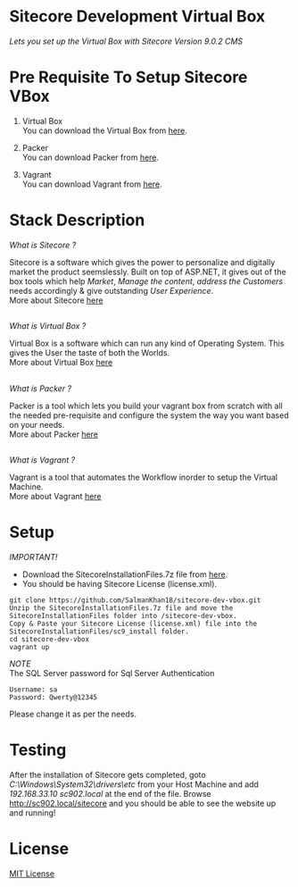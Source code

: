 # Sitecore Development Virtual Box

_Lets you set up the Virtual Box with Sitecore Version 9.0.2 CMS_

# Pre Requisite To Setup Sitecore VBox

1. Virtual Box <br>
	You can download the Virtual Box from [here](https://www.virtualbox.org/wiki/Downloads).

2. Packer <br>
	You can download Packer from [here](https://www.packer.io/downloads.html). 

3. Vagrant <br>
	You can download Vagrant from [here](https://www.vagrantup.com/downloads.html).

# Stack Description

_What is Sitecore ?_

Sitecore is a software which gives the power to personalize and digitally market the product seemslessly. Built on top of ASP.NET, it gives out of the box tools which help *Market*, *Manage the content*, *address the Customers* needs accordingly & give outstanding *User Experience*. <br>
More about Sitecore [here](https://www.sitecore.com/)

##

_What is Virtual Box ?_

Virtual Box is a software which can run any kind of Operating System. This gives the User the taste of both the Worlds. <br>
More about Virtual Box [here](https://www.virtualbox.org/)

##

_What is Packer ?_

Packer is a tool which lets you build your vagrant box from scratch with all the needed pre-requisite and configure the system the way you want based on your needs. <br>
More about Packer [here]()

##

_What is Vagrant ?_

Vagrant is a tool that automates the Workflow inorder to setup the Virtual Machine. <br>
More about Vagrant [here](https://www.vagrantup.com/intro/index.html)


# Setup

_IMPORTANT!_
* Download the SitecoreInstallationFiles.7z file from [here](https://drive.google.com/file/d/1WA4CkkMT7pFH4PwZH6U66OQTJMgsgIdO/view?usp=sharing).
* You should be having Sitecore License (license.xml).

```
git clone https://github.com/SalmanKhan18/sitecore-dev-vbox.git
Unzip the SitecoreInstallationFiles.7z file and move the SitecoreInstallationFiles folder into /sitecore-dev-vbox.
Copy & Paste your Sitecore License (license.xml) file into the SitecoreInstallationFiles/sc9_install folder.
cd sitecore-dev-vbox
vagrant up
```

_NOTE_<br>
The SQL Server password for Sql Server Authentication 
```
Username: sa 
Password: Qwerty@12345
```
Please change it as per the needs.

# Testing
After the installation of Sitecore gets completed, goto _C:\Windows\System32\drivers\etc_ from your Host Machine and add _*192.168.33.10 sc902.local*_ at the end of the file.
Browse http://sc902.local/sitecore and you should be able to see the website up and running! 

# License

[MIT License](https://github.com/SalmanKhan18/sitecore-dev-vbox/blob/master/LICENSE)
